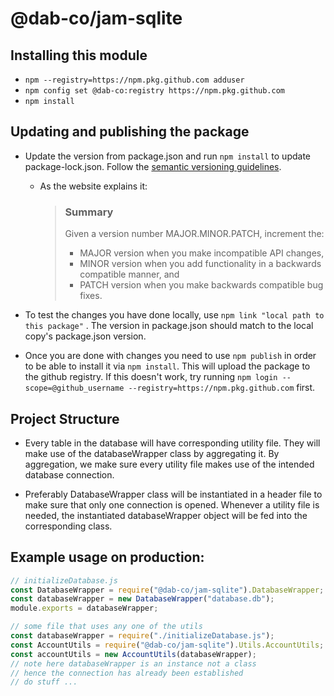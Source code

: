 # @dab-co/jam-sqlite

## Installing this module
- ```npm --registry=https://npm.pkg.github.com adduser```
- ```npm config set @dab-co:registry https://npm.pkg.github.com```
- ```npm install```

## Updating and publishing the package

- Update the version from package.json and run ```npm install``` to update package-lock.json. Follow
  the [semantic versioning guidelines](https://semver.org/).
    - As the website explains it:
      > ### Summary 
      > Given a version number MAJOR.MINOR.PATCH, increment the:
      > - MAJOR version when you make incompatible API changes,
      > - MINOR version when you add functionality in a backwards compatible manner, and
      > - PATCH version when you make backwards compatible bug fixes.

- To test the changes you have done locally, use ```npm link "local path to this package"``` . 
  The version in package.json should match to the local copy's package.json version.

- Once you are done with changes you need to use ```npm publish``` in order to be able to install it
  via ```npm install```. This will upload the package to the github registry. If this doesn't work, try
  running ```npm login --scope=@github_username --registry=https://npm.pkg.github.com``` first.
  
## Project Structure
- Every table in the database will have corresponding utility file. They will make use of the databaseWrapper class
by aggregating it. By aggregation, we make sure every utility file makes use of the intended database connection.
  
- Preferably DatabaseWrapper class will be instantiated in a header file to make sure that only one connection is opened.
Whenever a utility file is needed, the instantiated databaseWrapper object will be fed into the corresponding class.
  
## Example usage on production:
  
```javascript
// initializeDatabase.js
const DatabaseWrapper = require("@dab-co/jam-sqlite").DatabaseWrapper;
const databaseWrapper = new DatabaseWrapper("database.db");
module.exports = databaseWrapper;
```
  
```javascript
// some file that uses any one of the utils
const databaseWrapper = require("./initializeDatabase.js");
const AccountUtils = require("@dab-co/jam-sqlite").Utils.AccountUtils;
const accountUtils = new AccountUtils(databaseWrapper);
// note here databaseWrapper is an instance not a class
// hence the connection has already been established
// do stuff ...
```
